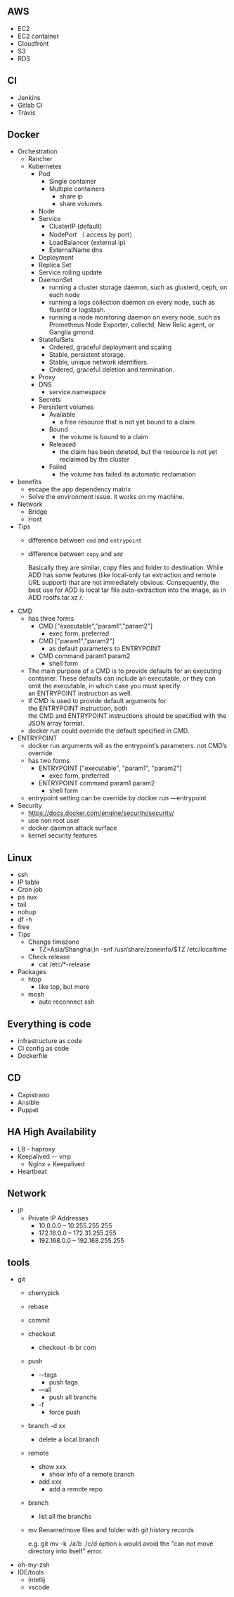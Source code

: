 ## AWS
- EC2
- EC2 container
- Cloudfront
- S3
- RDS

## CI
- Jenkins
- Gitlab CI
- Travis

## Docker
- Orchestration
	- Rancher
	- Kubernetes
		- Pod
			- Single container
			- Multiple containers
				- share ip
				- share volumes
		- Node
		- Service
			- ClusterIP (default)
			- NodePort （ access by port）
			- LoadBalancer (external ip)
			- ExternalName dns
		- Deployment
		- Replica Set
		- Service rolling update
		- DaemonSet
			- running a cluster storage daemon, such as glusterd, ceph, on each node
			- running a logs collection daemon on every node, such as fluentd or logstash.
			- running a node monitoring daemon on every node, such as Prometheus Node Exporter, collectd, New Relic agent, or Ganglia gmond.
		- StatefulSets
			- Ordered, graceful deployment and scaling
			- Stable, persistent storage.
			- Stable, unique network identifiers.
			- Ordered, graceful deletion and termination.
		- Proxy
		- DNS
			- service.namespace
		- Secrets
		- Persistent volumes
			- Available
				- a free resource that is not yet bound to a claim
			- Bound
				-  the volume is bound to a claim
			- Released
				- the claim has been deleted, but the resource is not yet reclaimed by the cluster
			- Failed
				- the volume has failed its automatic reclamation
- benefits
	- escape the app dependency matrix
	- Solve the environment issue. it works on my machine.
- Network
	- Bridge
	- Host
- Tips
	- difference between `cmd` and `entrypoint`
	- difference between `copy` and `add`

        Basically they are similar, copy files and folder to destination. While ADD has some features (like local-only tar extraction and remote URL support) that are not immediately obvious. Consequently, the best use for ADD is local tar file auto-extraction into the image, as in ADD rootfs.tar.xz /.
- CMD
	- has three forms
		- CMD ["executable","param1","param2"]
			- exec form, preferred
		- CMD ["param1","param2"]
			- as default parameters to ENTRYPOINT
		- CMD command param1 param2
			- shell form
	- The main purpose of a CMD is to provide defaults for an executing container. These defaults can include an executable, or they can omit the executable, in which case you must specify an ENTRYPOINT instruction as well.
	- If CMD is used to provide default arguments for the ENTRYPOINT instruction, both the CMD and ENTRYPOINT instructions should be specified with the JSON array format.
	- docker run could override the default specified in CMD.
- ENTRYPOINT
	- docker run arguments will as the entrypoint’s parameters. not CMD’s override
	- has two forms
		- ENTRYPOINT ["executable", "param1", "param2"]
			- exec form, preferred
		- ENTRYPOINT command param1 param2
			- shell form
	- entrypoint setting can be override by docker run —entrypoint
- Security
	- https://docs.docker.com/engine/security/security/
	- use non root user
	- docker daemon attack surface
	- kernel security features

## Linux
- ssh
- IP table
- Cron job
- ps aux
- tail
- nohup
- df -h
- free
- Tips
	- Change timezone
		- TZ=Asia/Shanghai;ln -snf /usr/share/zoneinfo/$TZ /etc/localtime
	- Check release
		- cat /etc/*-release
- Packages
	- htop
		- like top, but more
	- mosh
		- auto reconnect ssh

## Everything is code
- infrastructure as code
- CI config as code
- Dockerfile

## CD
- Capistrano
- Ansible
- Puppet

## HA High Availability
- LB - haproxy
- Keepalived -- vrrp
	- Nginx + Keepalived
- Heartbeat

## Network
- IP
	- Private IP Addresses
		- 10.0.0.0 – 10.255.255.255
		- 172.16.0.0 – 172.31.255.255
		- 192.168.0.0 – 192.168.255.255

## tools
- git
	- cherrypick
	- rebase
	- commit
	- checkout
		- checkout -b br com
	- push
		- --tags
			- push tags
		- —all
			- push all branchs
		- -f
			- force push
	- branch -d xx
		- delete a local branch
	- remote
		- show xxx
			- show info of a remote branch
		- add xxx
			- add a remote repo
	- branch
		- list all the branchs
	- mv Rename/move files and folder with git history records

      e.g. git mv -k ./a/b ./c/d   option `k` would avoid the "can not move directory into itself" error.
- oh-my-zsh
- IDE/tools
	- Intellij
	- vscode